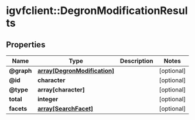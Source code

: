 # igvfclient::DegronModificationResults


## Properties
Name | Type | Description | Notes
------------ | ------------- | ------------- | -------------
**@graph** | [**array[DegronModification]**](DegronModification.md) |  | [optional] 
**@id** | **character** |  | [optional] 
**@type** | **array[character]** |  | [optional] 
**total** | **integer** |  | [optional] 
**facets** | [**array[SearchFacet]**](SearchFacet.md) |  | [optional] 


